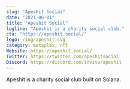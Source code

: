 ```yaml
---
slug: "Apeshit Social"
date: "2021-06-01"
title: "Apeshit Social"
logline: "Apeshit is a charity social club."
cta: "https://apeshit.social/"
logo: /img/apeshit.svg
category: metaplex, nft
Website: https://apeshit.social/
Twitter: https://twitter.com/apeshitsocial
Discord: https://discord.com/invite/apeshit
---
```

Apeshit is a charity social club built on Solana.